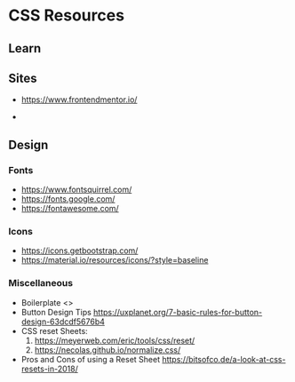 # CSS Resources

## Learn

## Sites

* <https://www.frontendmentor.io/>

*

## Design

### Fonts

* <https://www.fontsquirrel.com/>
* <https://fonts.google.com/>
* <https://fontawesome.com/>

### Icons

* <https://icons.getbootstrap.com/>
* <https://material.io/resources/icons/?style=baseline>

### Miscellaneous

* Boilerplate <>
* Button Design Tips <https://uxplanet.org/7-basic-rules-for-button-design-63dcdf5676b4>
* CSS reset Sheets:
    1. <https://meyerweb.com/eric/tools/css/reset/>
    2. <https://necolas.github.io/normalize.css/>
* Pros and Cons of using a Reset Sheet <https://bitsofco.de/a-look-at-css-resets-in-2018/>
